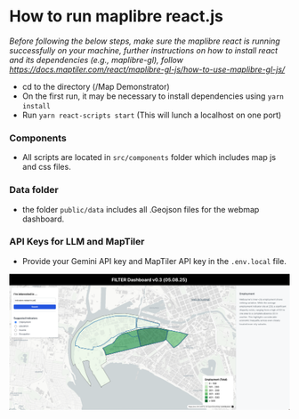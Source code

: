 
# How to run maplibre react.js


<em> Before following the below steps, make sure the maplibre react is running successfully on your machine, further instructions on how to install react and its dependencies (e.g., maplibre-gl), follow https://docs.maptiler.com/react/maplibre-gl-js/how-to-use-maplibre-gl-js/</em>

- cd to the directory (/Map Demonstrator) 
- On the first run, it may be necessary to install dependencies using `yarn install`
- Run  `yarn react-scripts start` (This will lunch a localhost on one port)

### Components
- All scripts are located in `src/components` folder which includes map js and css files.

### Data folder
- the folder `public/data` includes all .Geojson files for the webmap dashboard.


### API Keys for LLM and MapTiler 
- Provide your Gemini API key and MapTiler API key in the `.env.local` file. 

![alt text](image-2.png)